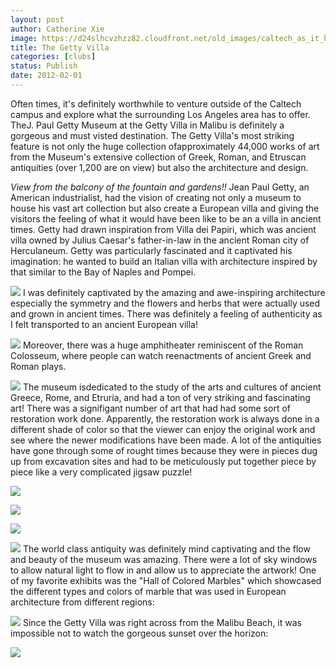 ```yaml
---
layout: post
author: Catherine Xie
image: https://d24slhcvzhzz82.cloudfront.net/old_images/caltech_as_it_happens/6a0105349b8251970b01676146fb19970b.jpg
title: The Getty Villa
categories: [clubs]
status: Publish
date: 2012-02-01
---
```


Often times, it's definitely worthwhile to venture outside of the Caltech campus and explore what the surrounding Los Angeles area has to offer. TheJ. Paul Getty Museum at the Getty Villa in Malibu is definitely a gorgeous and must visted destination. The Getty Villa's most striking feature is not only the huge collection ofapproximately 44,000 works of art from the Museum's extensive collection of Greek, Roman, and Etruscan antiquities (over 1,200 are on view) but also the architecture and design.

*View from the balcony of the fountain and gardens!!*
Jean Paul Getty, an American industrialist, had the vision of creating not only a museum to house his vast art collection but also create a European villa and giving the visitors the feeling of what it would have been like to be an a villa in ancient times. Getty had drawn inspiration from Villa dei Papiri, which was ancient villa owned by Julius Caesar's father-in-law in the ancient Roman city of Herculaneum. Getty was particularly fascinated and it captivated his imagination: he wanted to build an Italian villa with architecture inspired by that similar to the Bay of Naples and Pompei.


![](https://d24slhcvzhzz82.cloudfront.net/old_images/caltech_as_it_happens/6a0105349b8251970b0168e6484231970c.jpg)
I was definitely captivated by the amazing and awe-inspiring architecture especially the symmetry and the flowers and herbs that were actually used and grown in ancient times. There was definitely a feeling of authenticity as I felt transported to an ancient European villa!


![](https://d24slhcvzhzz82.cloudfront.net/old_images/caltech_as_it_happens/6a0105349b8251970b0163005164d8970d.jpg)
Moreover, there was a huge amphitheater reminiscent of the Roman Colosseum, where people can watch reenactments of ancient Greek and Roman plays.


![](https://d24slhcvzhzz82.cloudfront.net/old_images/caltech_as_it_happens/6a0105349b8251970b0168e64862d4970c.jpg)
The museum isdedicated to the study of the arts and cultures of ancient Greece, Rome, and Etruria, and had a ton of very striking and fascinating art! There was a signifigant number of art that had had some sort of restoration work done. Apparently, the restoration work is always done in a different shade of color so that the viewer can enjoy the original work and see where the newer modifications have been made. A lot of the antiquities have gone through some of rought times because they were in pieces dug up from excavation sites and had to be meticulously put together piece by piece like a very complicated jigsaw puzzle!


![](https://d24slhcvzhzz82.cloudfront.net/old_images/caltech_as_it_happens/6a0105349b8251970b0167614713cc970b.jpg)

![](https://d24slhcvzhzz82.cloudfront.net/old_images/caltech_as_it_happens/6a0105349b8251970b01630051805f970d.jpg)

![](https://d24slhcvzhzz82.cloudfront.net/old_images/caltech_as_it_happens/6a0105349b8251970b0163005185a8970d.jpg)

![](https://d24slhcvzhzz82.cloudfront.net/old_images/caltech_as_it_happens/6a0105349b8251970b0167614721ee970b.jpg)
The world class antiquity was definitely mind captivating and the flow and beauty of the museum was amazing. There were a lot of sky windows to allow natural light to flow in and allow us to appreciate the artwork! One of my favorite exhibits was the "Hall of Colored Marbles" which showcased the different types and colors of marble that was used in European architecture from different regions:


![](https://d24slhcvzhzz82.cloudfront.net/old_images/caltech_as_it_happens/6a0105349b8251970b016761473aa3970b.jpg)
Since the Getty Villa was right across from the Malibu Beach, it was impossible not to watch the gorgeous sunset over the horizon:


![](https://d24slhcvzhzz82.cloudfront.net/old_images/caltech_as_it_happens/6a0105349b8251970b016300518bf8970d.jpg)

